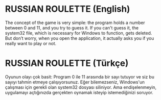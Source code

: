 # RUSSIAN ROULETTE (English)
The concept of the game is very simple: the program holds a number between 0 and 11, and you try to guess it. If you can't guess it, the system32 file, which is necessary for Windows to function, gets deleted. But don’t worry, when you open the application, it actually asks you if you really want to play or not.

# RUSSIAN ROULETTE (Türkçe)
Oyunun olayı çok basit: Program 0 ile 11 arasında bir sayı tutuyor ve siz bu sayıyı tahmin etmeye çalışıyorsunuz. Eğer bilemezseniz, Windows'un çalışması için gerekli olan system32 dosyası siliniyor. Ama endişelenmeyin, uygulamayı açtığınızda gerçekten oynamak isteyip istemediğinizi soruyor.
